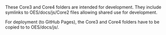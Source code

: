 These Core3 and Core4 folders are intended for development. They include symlinks to OES/docs/js/Core2 files allowing shared use for development.

For deployment (to GitHub Pages), the Core3 and Core4 folders have to be copied to to OES/docs/js/.